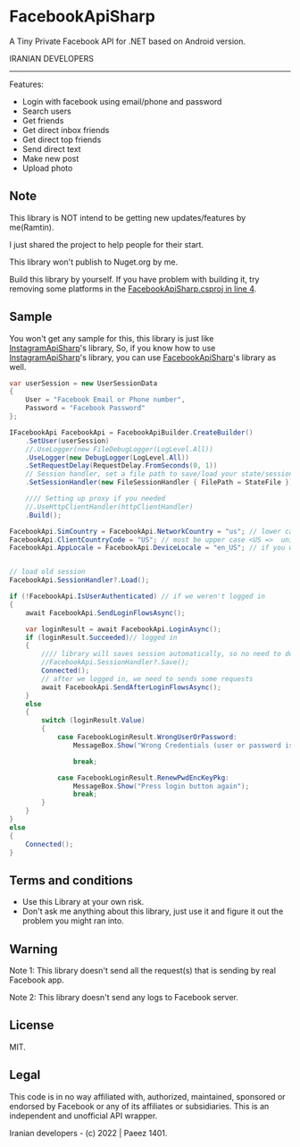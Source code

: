 # FacebookApiSharp 
A Tiny Private Facebook API for .NET based on Android version.

IRANIAN DEVELOPERS

-----

Features:
- Login with facebook using email/phone and password
- Search users
- Get friends
- Get direct inbox friends
- Get direct top friends
- Send direct text
- Make new post
- Upload photo

## Note
This library is NOT intend to be getting new updates/features by me(Ramtin). 

I just shared the project to help people for their start.

This library won't publish to Nuget.org by me. 

Build this library by yourself. 
If you have problem with building it, try removing some platforms in the [FacebookApiSharp.csproj in line 4](https://github.com/ramtinak/FacebookApiSharp/blob/c67d0c208c3ee4ebdb643c015ffe7c06a891ace8/src/FacebookApiSharp/FacebookApiSharp.csproj#L4).

## Sample
You won't get any sample for this, this library is just like [InstagramApiSharp](https://github.com/ramtinak/InstagramApiSharp)'s library,
So, if you know how to use [InstagramApiSharp](https://github.com/ramtinak/InstagramApiSharp)'s library, you can use [FacebookApiSharp](https://github.com/ramtinak/FacebookApiSharp)'s library as well.

```C#
var userSession = new UserSessionData
{
    User = "Facebook Email or Phone number",
    Password = "Facebook Password"
};

IFacebookApi FacebookApi = FacebookApiBuilder.CreateBuilder()
    .SetUser(userSession)
    //.UseLogger(new FileDebugLogger(LogLevel.All))
    .UseLogger(new DebugLogger(LogLevel.All))
    .SetRequestDelay(RequestDelay.FromSeconds(0, 1))
    // Session handler, set a file path to save/load your state/session data
    .SetSessionHandler(new FileSessionHandler { FilePath = StateFile })

    //// Setting up proxy if you needed
    //.UseHttpClientHandler(httpClientHandler)
    .Build();

FacebookApi.SimCountry = FacebookApi.NetworkCountry = "us"; // lower case < us => united states
FacebookApi.ClientCountryCode = "US"; // most be upper case <US =>  united states
FacebookApi.AppLocale = FacebookApi.DeviceLocale = "en_US"; // if you want en_US , no need to set these


// load old session
FacebookApi.SessionHandler?.Load();

if (!FacebookApi.IsUserAuthenticated) // if we weren't logged in
{
    await FacebookApi.SendLoginFlowsAsync();

    var loginResult = await FacebookApi.LoginAsync();
    if (loginResult.Succeeded)// logged in
    {
        //// library will saves session automatically, so no need to do this:
        //FacebookApi.SessionHandler?.Save();
        Connected();
        // after we logged in, we need to sends some requests
        await FacebookApi.SendAfterLoginFlowsAsync();
    }
    else
    {
        switch (loginResult.Value)
        {
            case FacebookLoginResult.WrongUserOrPassword:
                MessageBox.Show("Wrong Credentials (user or password is wrong)");

                break;

            case FacebookLoginResult.RenewPwdEncKeyPkg:
                MessageBox.Show("Press login button again");
                break;
        }
    }
}
else
{
    Connected();
}
```

## Terms and conditions
- Use this Library at your own risk.
- Don't ask me anything about this library, just use it and figure it out the problem you might ran into.

## Warning
Note 1: This library doesn't send all the request(s) that is sending by real Facebook app.

Note 2: This library doesn't send any logs to Facebook server.

## License
MIT.

## Legal
This code is in no way affiliated with, authorized, maintained, sponsored or endorsed by Facebook or any of its affiliates or subsidiaries. This is an independent and unofficial API wrapper.


Iranian developers - (c) 2022 | Paeez 1401.
